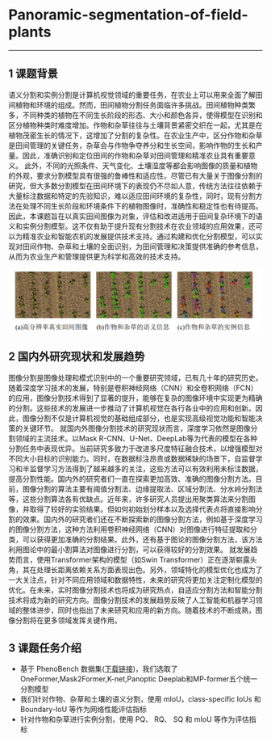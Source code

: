 # Panoramic-segmentation-of-field-plants

***

## 1 课题背景

语义分割和实例分割是计算机视觉领域的重要任务，在农业上可以用来全面了解田间植物和环境的组成。然而，田间植物分割任务面临许多挑战。田间植物种类繁多，不同种类的植物在不同生长阶段的形态、大小和颜色各异，使得模型在识别和区分植物种类时难度增加。作物和杂草往往与土壤背景紧密交织在一起，尤其是在植物茂密生长的情况下，这增加了分割的复杂性。在农业生产中，区分作物和杂草是田间管理的关键任务，杂草会与作物争夺养分和生长空间，影响作物的生长和产量。因此，准确识别和定位田间的作物和杂草对田间管理和精准农业具有重要意义。
此外，不同的光照条件、天气变化、土壤湿度等都会影响图像的质量和植物的外观，要求分割模型具有很强的鲁棒性和适应性。尽管已有大量关于图像分割的研究，但大多数分割模型在田间环境下的表现仍不尽如人意，传统方法往往依赖于大量标注数据和特定的先验知识，难以适应田间环境的复杂性，同时，现有分割方法在处理不同生长阶段和环境条件下的植物图像时，准确性和稳定性也有待提高。
因此，本课题旨在以真实田间图像为对象，评估和改进适用于田间复杂环境下的语义和实例分割模型。这不仅有助于提升现有分割技术在农业领域的应用效果，还可以为精准农业和智能农机的发展提供技术支持。通过构建和优化分割模型，可以实现对田间作物、杂草和土壤的全面识别，为田间管理和决策提供准确的参考信息，从而为农业生产和管理提供更为科学和高效的技术支持。

![crops](https://raw.githubusercontent.com/Flower-Melon/image/main/img/2025/crops.png)

## 2 国内外研究现状和发展趋势

图像分割是图像处理和模式识别中的一个重要研究领域，已有几十年的研究历史。随着深度学习技术的发展，特别是卷积神经网络（CNN）和全卷积网络（FCN）的应用，图像分割技术得到了显著的提升，能够在复杂的图像环境中实现更为精确的分割。这些技术的发展进一步推动了计算机视觉在各行各业中的应用和创新。因此，图像分割不仅是计算机视觉的基础组成部分，也是实现高级视觉功能和智能决策的关键环节。
就国内外图像分割技术的研究现状而言，深度学习依然是图像分割领域的主流技术。以Mask R-CNN、U-Net、DeepLab等为代表的模型在各种分割任务中表现优异。当前研究多致力于改进多尺度特征融合技术，以增强模型对不同大小目标的识别能力。同时，在数据标注昂贵或数据稀缺的场景下，自监督学习和半监督学习方法得到了越来越多的关注，这些方法可以有效利用未标注数据，提高分割性能。国内外的研究者们一直在探索更加高效、准确的图像分割方法。目前，图像分割的算法主要有阈值分割法、边缘提取法、区域分割法、分水岭分割法等，这些分割算法各有优缺点。近年来，许多研究人员提出用聚类算法来分割图像，并取得了较好的实验结果。但如何初始划分样本以及选择代表点将直接影响分割的效果。国内外的研究者们还在不断探索新的图像分割方法，例如基于深度学习的图像分割方法，这种方法利用卷积神经网络（CNN）对图像进行特征提取和分类，可以获得更加准确的分割结果。此外，还有基于图论的图像分割方法，该方法利用图论中的最小割算法对图像进行分割，可以获得较好的分割效果。
就发展趋势而言，使用Transformer架构的模型（如Swin Transformer）正在逐渐崭露头角，其在处理长距离依赖关系方面表现出色。另外，领域特化的模型优化也成为了一大关注点，针对不同应用领域和数据特性，未来的研究将更加关注定制化模型的优化。在未来，实时图像分割技术也将成为研究热点，自适应分割方法和智能分割技术将成为新的研究方向。图像分割技术的发展趋势反映了人工智能和机器学习领域的整体进步，同时也指出了未来研究和应用的新方向。随着技术的不断成熟，图像分割将在更多领域发挥关键作用。

## 3 课题任务介绍

* 基于 PhenoBench 数据集([下载链接](https://www.phenobench.org/))，我们选取了OneFormer,Mask2Former,K-net,Panoptic Deeplab和MP-former五个统一分割模型
* 我们针对作物、杂草和土壤的语义分割，使用 mIoU，class-specific IoUs 和 Boundary-IoU 等作为网络性能评估指标
* 针对作物和杂草进行实例分割，使用 PQ、 RQ、 SQ 和 mIoU 等作为评估指标
